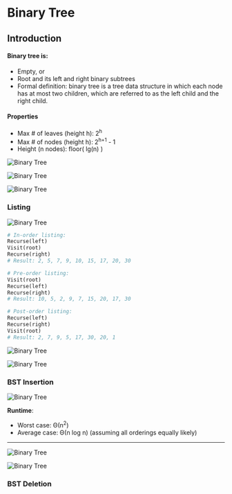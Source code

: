 # Binary Tree

## Introduction
#### Binary tree is:
- Empty, or 
- Root and its left and right binary subtrees
- Formal definition: binary tree is a tree data structure in which each node has at most two children, which are referred to as the left child and the right child. 

#### Properties 
- Max # of leaves (height h): 2<sup>h</sup>
- Max # of nodes (height h): 2<sup>h+1</sup> - 1
- Height (n nodes): floor( lg(n) )

![Binary Tree](img/rep.png)

![Binary Tree](img/bsort.png)

![Binary Tree](img/bstree.png)

### Listing
![Binary Tree](img/inorder.png)

```python
# In-order listing:
Recurse(left)
Visit(root)
Recurse(right)
# Result: 2, 5, 7, 9, 10, 15, 17, 20, 30

# Pre-order listing:
Visit(root)
Recurse(left)
Recurse(right)
# Result: 10, 5, 2, 9, 7, 15, 20, 17, 30

# Post-order listing:
Recurse(left)
Recurse(right)
Visit(root)
# Result: 2, 7, 9, 5, 17, 30, 20, 1
```
![Binary Tree](img/fnode.png)

![Binary Tree](img/fnode2.png)

### BST Insertion
![Binary Tree](img/binsert.png)

__Runtime__:

- Worst case: Θ(n<sup>2</sup>)
- Average case: Θ(n log n) (assuming all orderings equally likely)

---
![Binary Tree](img/suc.png)

![Binary Tree](img/pre.png)

### BST Deletion